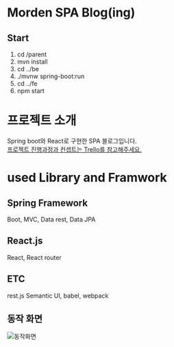 Morden SPA Blog(ing)
==========================
## Start
1. cd /parent  
2. mvn install
3. cd ../be  
4. ./mvnw spring-boot:run 
5. cd ../fe
6. npm start

# 프로젝트 소개
Spring boot와 React로 구현한 SPA 블로그입니다.  
[프로젝트 진행과정과 컨셉트는 Trello를 참고해주세요.](https://trello.com/b/j1GCi8yv/blog-create-with-raect-spring-boot)  

# used Library and Framwork
## Spring Framework
Boot, MVC, Data rest, Data JPA
## React.js
React, React router

## ETC
rest.js Semantic UI, babel, webpack

## 동작 화면
![동작화면](https://lh6.googleusercontent.com/OuQeOccQgpy3mL8lJ9QeTjteeaEpyZfT-lHMRzjB2yLMzk5bQRJ2tbSC7tMcc4XBo4fQ6j6mE9QDSV8=w1920-h941)


